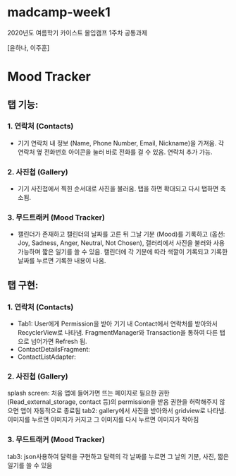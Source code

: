 # madcamp-week1
2020년도 여름학기 카이스트 몰입캠프 1주차 공통과제

[윤하나, 이주훈]

# Mood Tracker #


## 탭 기능: ##
### 1. 연락처 (Contacts) ###
* 기기 연락처 내 정보 (Name, Phone Number, Email, Nickname)을 가져옴. 각 연락처 옆 전화번호 아이콘을 눌러 바로 전화를 걸 수 있음. 연락처 추가 가능.
### 2. 사진첩 (Gallery) ###
* 기기 사진첩에서 찍힌 순서대로 사진을 불러옴. 탭을 하면 확대되고 다시 탭하면 축소됨.
### 3. 무드트래커 (Mood Tracker) ###
* 캘린더가 존재하고 캘린더의 날짜를 고른 뒤 그날 기분 (Mood)를 기록하고 (옵션: Joy, Sadness, Anger, Neutral, Not Chosen), 갤러리에서 사진을 불러와 사용가능하며 짧은 일기를 쓸 수 있음. 캘린더에 각 기분에 따라 색깔이 기록되고 기록한 날짜를 누르면 기록한 내용이 나옴. 

## 탭 구현: ##
### 1. 연락처 (Contacts) ###
* Tab1: User에게 Permission을 받아 기기 내 Contact에서 연락처를 받아와서 RecyclerView로 나타냄. FragmentManager와 Transaction을 통하여 다른 탭으로 넘어가면 Refresh 됨.
* ContactDetailsFragment: 
* ContactListAdapter:

### 2. 사진첩 (Gallery) ###
splash screen: 처음 앱에 들어가면 뜨는 페이지로 필요한 권한 (Read_external_storage, contact 등)의 permission을 받음 권한을 허락해주지 않으면 앱이 자동적으로 종료됨
tab2: gallery에서 사진을 받아와서 gridview로 나타냄. 이미지를 누르면 이미지가 커지고 그 이미지를 다시 누르면 이미지가 작아짐

### 3. 무드트래커 (Mood Tracker) ###
tab3: json사용하여 달력을 구현하고 달력의 각 날짜를 누르면 그 날의 기분, 사진, 짧은 일기를 쓸 수 있음
